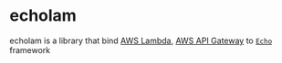 # echolam
echolam is a library that bind [AWS Lambda](https://aws.amazon.com/lambda/), [AWS API Gateway](https://aws.amazon.com/api-gateway/) to [`Echo`](https://echo.labstack.com/) framework
